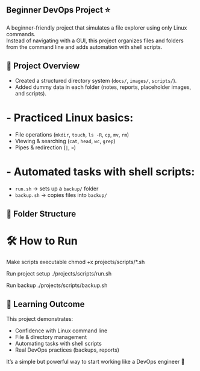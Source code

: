 ## Beginner DevOps Project ⭐

A beginner-friendly project that simulates a file explorer using only Linux commands.  
Instead of navigating with a GUI, this project organizes files and folders from the command line and adds automation with shell scripts.


## 🚀 Project Overview
- Created a structured directory system (`docs/`, `images/`, `scripts/`).
- Added dummy data in each folder (notes, reports, placeholder images, and scripts).

# - Practiced Linux basics:
  - File operations (`mkdir`, `touch`, `ls -R`, `cp`, `mv`, `rm`)
  - Viewing & searching (`cat`, `head`, `wc`, `grep`)
  - Pipes & redirection (`|`, `>`)

# - Automated tasks with shell scripts:
  - `run.sh` → sets up a `backup/` folder
  - `backup.sh` → copies files into `backup/`

## 📂 Folder Structure
# 🛠️ How to Run

Make scripts executable
chmod +x projects/scripts/*.sh

Run project setup
./projects/scripts/run.sh

Run backup
./projects/scripts/backup.sh

## 🎯 Learning Outcome

This project demonstrates:
- Confidence with Linux command line
- File & directory management
- Automating tasks with shell scripts
- Real DevOps practices (backups, reports)

It’s a simple but powerful way to start working like a DevOps engineer 🚀
